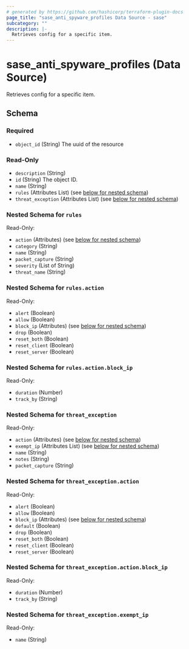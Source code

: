 ```yaml
---
# generated by https://github.com/hashicorp/terraform-plugin-docs
page_title: "sase_anti_spyware_profiles Data Source - sase"
subcategory: ""
description: |-
  Retrieves config for a specific item.
---
```


# sase_anti_spyware_profiles (Data Source)

Retrieves config for a specific item.



<!-- schema generated by tfplugindocs -->
## Schema

### Required

- `object_id` (String) The uuid of the resource

### Read-Only

- `description` (String)
- `id` (String) The object ID.
- `name` (String)
- `rules` (Attributes List) (see [below for nested schema](#nestedatt--rules))
- `threat_exception` (Attributes List) (see [below for nested schema](#nestedatt--threat_exception))

<a id="nestedatt--rules"></a>
### Nested Schema for `rules`

Read-Only:

- `action` (Attributes) (see [below for nested schema](#nestedatt--rules--action))
- `category` (String)
- `name` (String)
- `packet_capture` (String)
- `severity` (List of String)
- `threat_name` (String)

<a id="nestedatt--rules--action"></a>
### Nested Schema for `rules.action`

Read-Only:

- `alert` (Boolean)
- `allow` (Boolean)
- `block_ip` (Attributes) (see [below for nested schema](#nestedatt--rules--action--block_ip))
- `drop` (Boolean)
- `reset_both` (Boolean)
- `reset_client` (Boolean)
- `reset_server` (Boolean)

<a id="nestedatt--rules--action--block_ip"></a>
### Nested Schema for `rules.action.block_ip`

Read-Only:

- `duration` (Number)
- `track_by` (String)




<a id="nestedatt--threat_exception"></a>
### Nested Schema for `threat_exception`

Read-Only:

- `action` (Attributes) (see [below for nested schema](#nestedatt--threat_exception--action))
- `exempt_ip` (Attributes List) (see [below for nested schema](#nestedatt--threat_exception--exempt_ip))
- `name` (String)
- `notes` (String)
- `packet_capture` (String)

<a id="nestedatt--threat_exception--action"></a>
### Nested Schema for `threat_exception.action`

Read-Only:

- `alert` (Boolean)
- `allow` (Boolean)
- `block_ip` (Attributes) (see [below for nested schema](#nestedatt--threat_exception--action--block_ip))
- `default` (Boolean)
- `drop` (Boolean)
- `reset_both` (Boolean)
- `reset_client` (Boolean)
- `reset_server` (Boolean)

<a id="nestedatt--threat_exception--action--block_ip"></a>
### Nested Schema for `threat_exception.action.block_ip`

Read-Only:

- `duration` (Number)
- `track_by` (String)



<a id="nestedatt--threat_exception--exempt_ip"></a>
### Nested Schema for `threat_exception.exempt_ip`

Read-Only:

- `name` (String)


